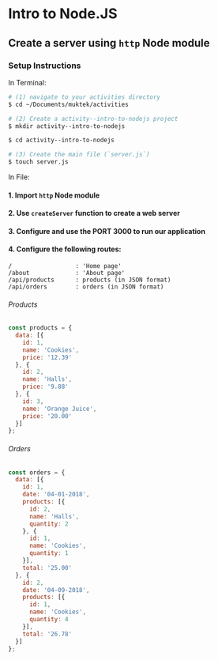 # Intro to Node.JS

## Create a server using `http` Node module

### Setup Instructions

In Terminal:

```sh
# (1) navigate to your activities directory
$ cd ~/Documents/muktek/activities

# (2) Create a activity--intro-to-nodejs project
$ mkdir activity--intro-to-nodejs

$ cd activity--intro-to-nodejs

# (3) Create the main file (`server.js`)
$ touch server.js
```

In File:

#### 1. Import `http` Node module

#### 2. Use `createServer` function to create a web server

#### 3. Configure and use the PORT 3000 to run our application

#### 4. Configure the following routes:

```
/                  : 'Home page'
/about             : 'About page'
/api/products      : products (in JSON format)
/api/orders        : orders (in JSON format)
```

###### Products
```js
const products = {
  data: [{
    id: 1,
    name: 'Cookies',
    price: '12.39'
  }, {
    id: 2,
    name: 'Halls',
    price: '9.88'
  }, {
    id: 3,
    name: 'Orange Juice',
    price: '20.00'
  }]
};
```

###### Orders
```js
const orders = {
  data: [{
    id: 1,
    date: '04-01-2018',
    products: [{
      id: 2,
      name: 'Halls',
      quantity: 2
    }, {
      id: 1,
      name: 'Cookies',
      quantity: 1
    }],
    total: '25.00'
  }, {
    id: 2,
    date: '04-09-2018',
    products: [{
      id: 1,
      name: 'Cookies',
      quantity: 4
    }],
    total: '26.78'
  }]
};
```
